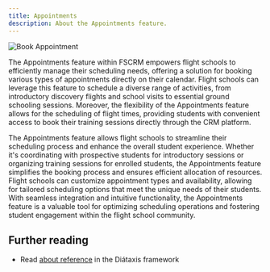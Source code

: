 ```yaml
---
title: Appointments
description: About the Appointments feature.
---
```

![Book Appointment](/features/book-appointment.webp)

The Appointments feature within FSCRM empowers flight schools to efficiently manage their scheduling needs, offering a solution for booking various types of appointments directly on their calendar. Flight schools can leverage this feature to schedule a diverse range of activities, from introductory discovery flights and school visits to essential ground schooling sessions. Moreover, the flexibility of the Appointments feature allows for the scheduling of flight times, providing students with convenient access to book their training sessions directly through the CRM platform.

The Appointments feature allows flight schools to streamline their scheduling process and enhance the overall student experience. Whether it's coordinating with prospective students for introductory sessions or organizing training sessions for enrolled students, the Appointments feature simplifies the booking process and ensures efficient allocation of resources. Flight schools can customize appointment types and availability, allowing for tailored scheduling options that meet the unique needs of their students. With seamless integration and intuitive functionality, the Appointments feature is a valuable tool for optimizing scheduling operations and fostering student engagement within the flight school community.


## Further reading

- Read [about reference](https://diataxis.fr/reference/) in the Diátaxis framework